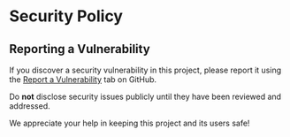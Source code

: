 # Security Policy

## Reporting a Vulnerability

If you discover a security vulnerability in this project, please report it using the
[Report a Vulnerability](https://github.com/yvasyliev/telegram-forwarder-bot/security/advisories/new) tab on GitHub.

Do **not** disclose security issues publicly until they have been reviewed and addressed.

We appreciate your help in keeping this project and its users safe!
